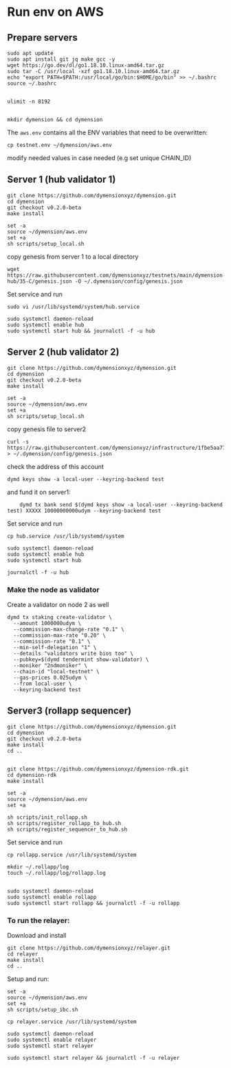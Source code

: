 
# Run env on AWS
## Prepare servers
```
sudo apt update
sudo apt install git jq make gcc -y
wget https://go.dev/dl/go1.18.10.linux-amd64.tar.gz
sudo tar -C /usr/local -xzf go1.18.10.linux-amd64.tar.gz
echo "export PATH=$PATH:/usr/local/go/bin:$HOME/go/bin" >> ~/.bashrc
source ~/.bashrc


ulimit -n 8192


mkdir dymension && cd dymension
```


The `aws.env` contains all the ENV variables that need to be overwritten:
```
cp testnet.env ~/dymension/aws.env
```
modify needed values in case needed (e.g set unique CHAIN_ID)


## Server 1 (hub validator 1)
```
git clone https://github.com/dymensionxyz/dymension.git
cd dymension
git checkout v0.2.0-beta
make install

set -a
source ~/dymension/aws.env
set +a
sh scripts/setup_local.sh
```

copy genesis from server 1 to a local directory
```
wget https://raw.githubusercontent.com/dymensionxyz/testnets/main/dymension-hub/35-C/genesis.json -O ~/.dymension/config/genesis.json
```

Set service and run
```
sudo vi /usr/lib/systemd/system/hub.service

sudo systemctl daemon-reload
sudo systemctl enable hub
sudo systemctl start hub && journalctl -f -u hub
```

## Server 2 (hub validator 2)
```
git clone https://github.com/dymensionxyz/dymension.git
cd dymension
git checkout v0.2.0-beta
make install

set -a
source ~/dymension/aws.env
set +a
sh scripts/setup_local.sh
```

copy genesis file to server2
```
curl -s https://raw.githubusercontent.com/dymensionxyz/infrastructure/1fbe5aa772dbe7788a3d0b9b7a0368da4d4d3dcb/AWS/genesis.json > ~/.dymension/config/genesis.json

```

check the address of this account 
```
dymd keys show -a local-user --keyring-backend test
```
and fund it on server1:
```
    dymd tx bank send $(dymd keys show -a local-user --keyring-backend test) XXXXX 10000000000udym --keyring-backend test
```

Set service and run
```
cp hub.service /usr/lib/systemd/system

sudo systemctl daemon-reload
sudo systemctl enable hub
sudo systemctl start hub

journalctl -f -u hub
```

### Make the node as validator
Create a validator on node 2 as well
```
dymd tx staking create-validator \
  --amount 1000000udym \
  --commission-max-change-rate "0.1" \
  --commission-max-rate "0.20" \
  --commission-rate "0.1" \
  --min-self-delegation "1" \
  --details "validators write bios too" \
  --pubkey=$(dymd tendermint show-validator) \
  --moniker "2ndmoniker" \
  --chain-id "local-testnet" \
  --gas-prices 0.025udym \
  --from local-user \
  --keyring-backend test
```



## Server3 (rollapp sequencer)
```
git clone https://github.com/dymensionxyz/dymension.git
cd dymension
git checkout v0.2.0-beta
make install
cd ..


git clone https://github.com/dymensionxyz/dymension-rdk.git
cd dymension-rdk
make install

set -a
source ~/dymension/aws.env
set +a

sh scripts/init_rollapp.sh
sh scripts/register_rollapp_to_hub.sh
sh scripts/register_sequencer_to_hub.sh
```

Set service and run
```
cp rollapp.service /usr/lib/systemd/system

mkdir ~/.rollapp/log
touch ~/.rollapp/log/rollapp.log


sudo systemctl daemon-reload
sudo systemctl enable rollapp
sudo systemctl start rollapp && journalctl -f -u rollapp
```

### To run the relayer:
Download and install

```
git clone https://github.com/dymensionxyz/relayer.git
cd relayer
make install
cd ..
```


Setup and run:

```
set -a
source ~/dymension/aws.env
set +a
sh scripts/setup_ibc.sh

cp relayer.service /usr/lib/systemd/system

sudo systemctl daemon-reload
sudo systemctl enable relayer
sudo systemctl start relayer

sudo systemctl start relayer && journalctl -f -u relayer
```
